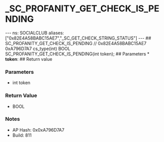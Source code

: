# _SC_PROFANITY_GET_CHECK_IS_PENDING

--- ns: SOCIALCLUB aliases: ["0x82E4A58BABC15AE7","_SC_GET_CHECK_STRING_STATUS"] --- ## SC_PROFANITY_GET_CHECK_IS_PENDING  // 0x82E4A58BABC15AE7 0xA796D7A7 cs_type(int) BOOL SC_PROFANITY_GET_CHECK_IS_PENDING(int token);  ## Parameters * **token**:  ## Return value

### Parameters
* int token

### Return Value
* BOOL

### Notes
* AP Hash: 0x0xA796D7A7
* Build: 811

